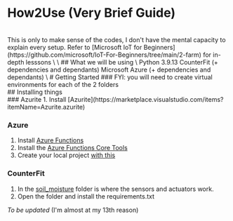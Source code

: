 # How2Use (Very Brief Guide)
<br />
This is only to make sense of the codes, I don't have the mental capacity to explain every setup.
Refer to [Microsoft IoT for Beginners](https://github.com/microsoft/IoT-For-Beginners/tree/main/2-farm) for in-depth lesssons
\
\
## What we will be using
\
Python 3.9.13
CounterFit (+ dependencies and dependants)
Microsoft Azure (+ dependencies and dependants)
\
# Getting Started
### FYI: you will need to create virtual environments for each of the 2 folders
<br/>
## Installing things
<br/>
### Azurite
1. Install [Azurite](https://marketplace.visualstudio.com/items?itemName=Azurite.azurite)

### Azure
1. Install [Azure Functions](https://marketplace.visualstudio.com/items?WT.mc_id=academic-17441-jabenn&itemName=ms-azuretools.vscode-azurefunctions)
2. Install the [Azure Functions Core Tools](https://learn.microsoft.com/en-gb/azure/azure-functions/functions-run-local?WT.mc_id=academic-17441-jabenn&tabs=windows%2Cisolated-process%2Cnode-v4%2Cpython-v2%2Chttp-trigger%2Ccontainer-apps&pivots=programming-language-python#install-the-azure-functions-core-tools)
3. Create your local project [with this](https://learn.microsoft.com/en-gb/azure/azure-functions/functions-run-local?WT.mc_id=academic-17441-jabenn&tabs=windows%2Cisolated-process%2Cnode-v4%2Cpython-v2%2Chttp-trigger%2Ccontainer-apps&pivots=programming-language-python#create-your-local-project)

### CounterFit
1. In the [soil_moisture](https://github.com/keira-n/fake-soil-sensor/tree/main/fake-farm-thing/soil_moisture) folder is where the sensors and actuators work.
2. Open the folder and install the requirements.txt

*To be updated* (I'm almost at my 13th reason)
